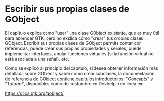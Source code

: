 # Escribir sus propias clases de GObject

El <span class="ch-oop-gobject">capítulo</span> explica cómo "usar" una clase GObject existente, que es muy útil para aprender GTK, pero no explica cómo "crear" tus propias clases GObject. Escribir sus propias clases de GObject permite contar con referencias, puede crear sus propias propiedades y señales, puede implementar interfaces, anular funciones virtuales (si la función virtual no está asociada a una señal), etc.

Como se explicó al principio del <span class="ch-oop-gobject">capítulo</span>, si desea obtener información más detallada sobre GObject y saber cómo crear subclases, la documentación de referencia de GObject contiene capítulos introductorios: "*Concepts*" y "*Tutorial*", disponibles como de costumbre en Devhelp o en línea en:

<https://docs.gtk.org/gobject/>

<!-- Habilitacion del enumeramiento de referencias -->

<div class="refs-ch"></div>